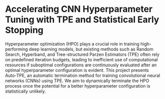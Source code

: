 # Accelerating CNN Hyperparameter Tuning with TPE and Statistical Early Stopping

Hyperparameter optimization (HPO) plays a crucial role in training high-performing deep learning models, but existing methods such as Random Search, Hyperband, and Tree-structured Parzen Estimators (TPE) often rely on predefined iteration budgets, leading to inefficient use of computational resources if suboptimal configurations are continuously evaluated after an optimal hyperparameter configuration is evident. This project presents Auto-TPE, an automatic termination method for training convolutional neural networks (CNNs) using TPE. We aim to dynamically terminate the HPO process once the potential for a better hyperparameter configuration is statistically unlikely.
